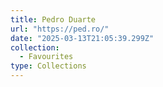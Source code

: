 ```yaml
---
title: Pedro Duarte
url: "https://ped.ro/"
date: "2025-03-13T21:05:39.299Z"
collection:
  - Favourites
type: Collections
---
```

